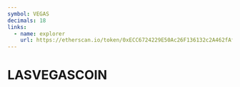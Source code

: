 ```yaml
---
symbol: VEGAS
decimals: 18
links:
  - name: explorer
    url: https://etherscan.io/token/0xECC6724229E50Ac26F136132c2A462fAf63f720B
---
```


# LASVEGASCOIN
